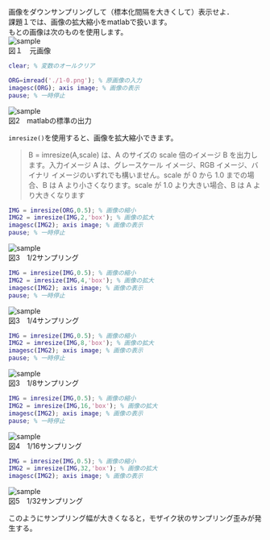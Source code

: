 画像をダウンサンプリングして（標本化間隔を大きくして）表示せよ．  
課題１では、画像の拡大縮小をmatlabで扱います。  
もとの画像は次のものを使用します。  
![sample](../image/yuyuko.png)  
図１　元画像

```Matlab
clear; % 変数のオールクリア

ORG=imread('./1-0.png'); % 原画像の入力
imagesc(ORG); axis image; % 画像の表示
pause; % 一時停止
```
![sample](./1-0.png)  
図2　matlabの標準の出力

`imresize()`を使用すると、画像を拡大縮小できます。
>B = imresize(A,scale) は、A のサイズの scale 倍のイメージ B を出力します。入力イメージ A は、グレースケール イメージ、RGB イメージ、バイナリ イメージのいずれでも構いません。scale が 0 から 1.0 までの場合、B は A より小さくなります。scale が 1.0 より大きい場合、B は A より大きくなります

```Matlab
IMG = imresize(ORG,0.5); % 画像の縮小
IMG2 = imresize(IMG,2,'box'); % 画像の拡大
imagesc(IMG2); axis image; % 画像の表示
pause; % 一時停止
```

![sample](./1-1.png)  
図3　1/2サンプリング  


```Matlab
IMG = imresize(IMG,0.5); % 画像の縮小
IMG2 = imresize(IMG,4,'box'); % 画像の拡大
imagesc(IMG2); axis image; % 画像の表示
pause; % 一時停止
```
![sample](./1-2.png)  
図3　1/4サンプリング

```Matlab
IMG = imresize(IMG,0.5); % 画像の縮小
IMG2 = imresize(IMG,8,'box'); % 画像の拡大
imagesc(IMG2); axis image; % 画像の表示
pause; % 一時停止
```
![sample](./1-3.png)  
図3　1/8サンプリング

```Matlab
IMG = imresize(IMG,0.5); % 画像の縮小
IMG2 = imresize(IMG,16,'box'); % 画像の拡大
imagesc(IMG2); axis image; % 画像の表示
pause; % 一時停止
```
![sample](./1-4.png)  
図4　1/16サンプリング
```Matlab
IMG = imresize(IMG,0.5); % 画像の縮小
IMG2 = imresize(IMG,32,'box'); % 画像の拡大
imagesc(IMG2); axis image; % 画像の表示
```
![sample](./1-5.png)  
図5　1/32サンプリング

このようにサンプリング幅が大きくなると，モザイク状のサンプリング歪みが発生する。
